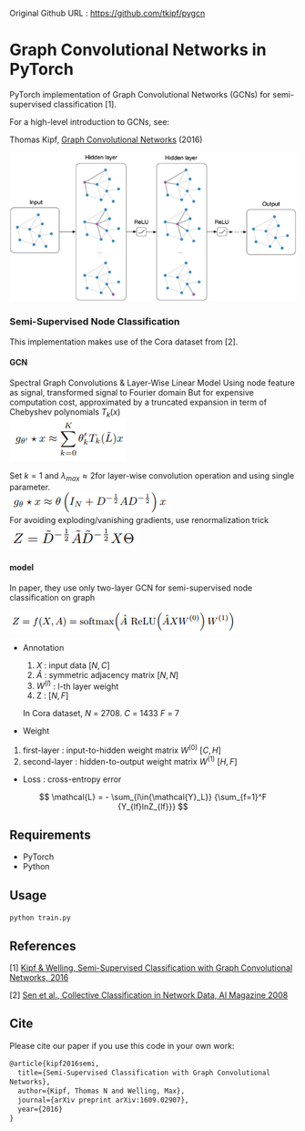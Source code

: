 Original Github URL : https://github.com/tkipf/pygcn

Graph Convolutional Networks in PyTorch
====

PyTorch implementation of Graph Convolutional Networks (GCNs) for semi-supervised classification [1].

For a high-level introduction to GCNs, see:

Thomas Kipf, [Graph Convolutional Networks](http://tkipf.github.io/graph-convolutional-networks/) (2016)

![Graph Convolutional Networks](img/figure.png)

### Semi-Supervised Node Classification

This implementation makes use of the Cora dataset from [2].

#### GCN
  Spectral Graph Convolutions & Layer-Wise Linear Model
  Using node feature as signal, transformed signal to Fourier domain
  But for expensive computation cost, approximated by a truncated expansion in term of Chebyshev polynomials $T_k(x)$  
  ![spectral graph convolutions](img/spectralgraph.png)  
  
  Set $k = 1$ and $\lambda_{max} \approx 2$for layer-wise convolution operation and using single parameter.  
  ![expression](img/gtheta.png)  
  For avoiding exploding/vanishing gradients, use renormalization trick  
  ![renormalization trick](img/renormalization_trick.png)  

#### model
In paper, they use only two-layer GCN for semi-supervised node classification on graph

![model simple form](img/model.png)
- Annotation
  1) $X$ : input data $[N,C]$
  2) $\hat{A}$ : symmetric adjacency matrix $[N,N]$
  3) $W^{(l)}$ : l-th layer weight  
  4) Z : $[N,F]$

  In Cora dataset, 
  $N$ = 2708. $C$ = 1433
  $F$ = 7

- Weight
1) first-layer : input-to-hidden weight matrix
  $W^{(0)}$  $[C,H]$
2) second-layer : hidden-to-output weight matrix
  $W^{(1)}$ $[H,F]$
- Loss : cross-entropy error  

$$ \mathcal{L} = - \sum_{l\in{\mathcal{Y}_L}} {\sum_{f=1}^F {Y_{lf}lnZ_{lf}}} $$

## Requirements

  * PyTorch
  * Python

## Usage

```python train.py```

## References

[1] [Kipf & Welling, Semi-Supervised Classification with Graph Convolutional Networks, 2016](https://arxiv.org/abs/1609.02907)

[2] [Sen et al., Collective Classification in Network Data, AI Magazine 2008](http://linqs.cs.umd.edu/projects/projects/lbc/)

## Cite

Please cite our paper if you use this code in your own work:

```
@article{kipf2016semi,
  title={Semi-Supervised Classification with Graph Convolutional Networks},
  author={Kipf, Thomas N and Welling, Max},
  journal={arXiv preprint arXiv:1609.02907},
  year={2016}
}
```
